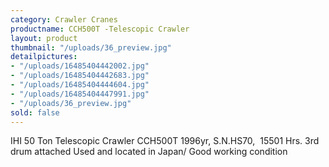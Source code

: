```yaml
---
category: Crawler Cranes
productname: CCH500T -Telescopic Crawler
layout: product
thumbnail: "/uploads/36_preview.jpg"
detailpictures:
- "/uploads/16485404442002.jpg"
- "/uploads/16485404442683.jpg"
- "/uploads/16485404444604.jpg"
- "/uploads/16485404447991.jpg"
- "/uploads/36_preview.jpg"
sold: false
---
```


IHI 50 Ton Telescopic Crawler
CCH500T
1996yr, S.N.HS70,  15501 Hrs.
3rd drum attached
Used and located in Japan/ Good working condition


